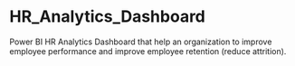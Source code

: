 # HR_Analytics_Dashboard
Power BI HR Analytics Dashboard that help an organization to improve employee performance and improve employee retention (reduce attrition).
